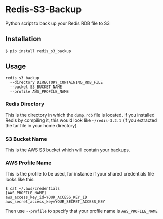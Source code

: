 # Redis-S3-Backup
Python script to back up your Redis RDB file to S3

## Installation
`$ pip install redis_s3_backup`

## Usage
```
redis_s3_backup
  --directory DIRECTORY_CONTAINING_RDB_FILE
  --bucket S3_BUCKET_NAME
  --profile AWS_PROFILE_NAME
```

### Redis Directory
This is the directory in which the `dump.rdb` file is located. If you installed Redis by compiling it, this would look like `~/redis-3.2.1` (if you extracted the tar file in your home directory).

### S3 Bucket Name
This is the AWS S3 bucket which will contain your backups.

### AWS Profile Name
This is the profile to be used, for instance if your shared credentials file looks like this:
```
$ cat ~/.aws/credentials
[AWS_PROFILE_NAME]
aws_access_key_id=YOUR_ACCESS_KEY_ID
aws_secret_access_key=YOUR_SECRET_ACCESS_KEY
```
Then use `--profile` to specify that your profile name is `AWS_PROFILE_NAME`
